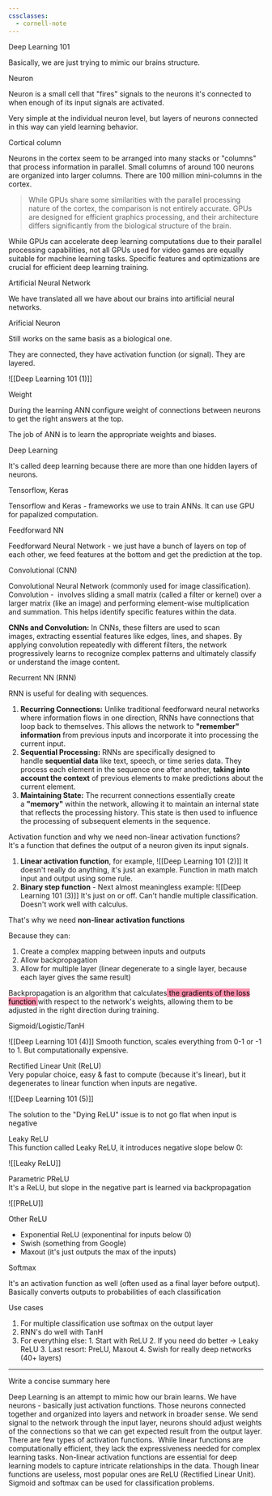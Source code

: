 ```yaml
---
cssclasses:
  - cornell-note
---
```


Deep Learning 101

Basically, we are just trying to mimic our brains structure.

<aside>Neuron</aside>

Neuron is a small cell that "fires" signals to the neurons it's connected to when enough of its input signals are activated.

Very simple at the individual neuron level, but layers of neurons connected in this way can yield learning behavior. 

<aside>Cortical column</aside>

Neurons in the cortex seem to be arranged into many stacks or "columns" that process information in parallel. Small columns of around 100 neurons are organized into larger columns. There are 100 million mini-columns in the cortex.

> While GPUs share some similarities with the parallel processing nature of the cortex, the comparison is not entirely accurate. GPUs are designed for efficient graphics processing, and their architecture differs significantly from the biological structure of the brain.

While GPUs can accelerate deep learning computations due to their parallel processing capabilities, not all GPUs used for video games are equally suitable for machine learning tasks. Specific features and optimizations are crucial for efficient deep learning training.

<aside>Artificial Neural Network</aside>

We have translated all we have about our brains into artificial neural networks.

<aside>Arificial Neuron</aside>

Still works on the same basis as a biological one.

They are connected, they have activation function (or signal). They are layered.

![[Deep Learning 101 (1)]]

<aside>Weight</aside>

During the learning ANN configure weight of connections between neurons to get the right answers at the top.

The job of ANN is to learn the appropriate weights and biases.

<aside>Deep Learning</aside>

It's called deep learning because there are more than one hidden layers of neurons.

<aside>Tensorflow, Keras</aside>

Tensorflow and Keras - frameworks we use to train ANNs. It can use GPU for papalized computation.

<aside>Feedforward NN</aside>

Feedforward Neural Network - we just have a bunch of layers on top of each other, we feed features at the bottom and get the prediction at the top.

<aside>Convolutional (CNN)</aside>

Convolutional Neural Network (commonly used for image classification). Convolution -  involves sliding a small matrix (called a filter or kernel) over a larger matrix (like an image) and performing element-wise multiplication and summation. This helps identify specific features within the data.

**CNNs and Convolution:** In CNNs, these filters are used to scan images, extracting essential features like edges, lines, and shapes. By applying convolution repeatedly with different filters, the network progressively learns to recognize complex patterns and ultimately classify or understand the image content.

<aside>Recurrent NN (RNN)</aside>

RNN is useful for dealing with sequences.

1. **Recurring Connections:** Unlike traditional feedforward neural networks where information flows in one direction, RNNs have connections that loop back to themselves. This allows the network to **"remember" information** from previous inputs and incorporate it into processing the current input.
3. **Sequential Processing:** RNNs are specifically designed to handle **sequential data** like text, speech, or time series data. They process each element in the sequence one after another, **taking into account the context** of previous elements to make predictions about the current element.
5. **Maintaining State:** The recurrent connections essentially create a **"memory"** within the network, allowing it to maintain an internal state that reflects the processing history. This state is then used to influence the processing of subsequent elements in the sequence.

<aside>Activation function and why we need non-linear activation functions?</aside>
It's a function that defines the output of a neuron given its input signals.

1. **Linear activation function**, for example, 
		![[Deep Learning 101 (2)]]
		It doesn't really do anything, it's just an example. Function in math match input and output using some rule.
1. **Binary step function** - Next almost meaningless example:
		![[Deep Learning 101 (3)]]
		It's just on or off. Can't handle multiple classification. Doesn't work well with calculus.

That's why we need **non-linear activation functions**

Because they can:
1. Create a complex mapping between inputs and outputs
2. Allow backpropagation
3. Allow for multiple layer (linear degenerate to a single layer, because each layer gives the same result)

Backpropagation is an algorithm that calculates<mark style="background: #FF5582A6;"> the gradients of the loss function </mark>with respect to the network's weights, allowing them to be adjusted in the right direction during training.

<aside>Sigmoid/Logistic/TanH</aside>

![[Deep Learning 101 (4)]]
Smooth function, scales everything from 0-1 or -1 to 1. 
But computationally expensive.

<aside>Rectified Linear Unit (ReLU)</aside>
Very popular choice, easy & fast to compute (because it's linear), but it degenerates to linear function when inputs are negative.

![[Deep Learning 101 (5)]]

The solution to the "Dying ReLU" issue is to not go flat when input is negative

<aside>Leaky ReLU</aside>
This function called Leaky ReLU, it introduces negative slope below 0:

![[Leaky ReLU]]

<aside>Parametric PReLU</aside>
It's a ReLU, but slope in the negative part is learned via backpropagation

![[PReLU]]

<aside>Other ReLU</aside>

- Exponential ReLU (exponentinal for inputs below 0)
- Swish (something from Google)
- Maxout (it's just outputs the max of the inputs)

<aside>Softmax</aside>

It's an activation function as well (often used as a final layer before output). Basically converts outputs to probabilities of each classification

<aside>Use cases</aside>

1. For multiple classification use softmax on the output layer
2. RNN's do well with TanH
3. For everything else:
		1. Start with ReLU
		2. If you need do better -> Leaky ReLU
		3. Last resort: PreLU, Maxout
		4. Swish for really deep networks (40+ layers)

---

<summary>Write a concise summary here</summary>

Deep Learning is an attempt to mimic how our brain learns. We have neurons - basically just activation functions. Those neurons connected together and organized into layers and network in broader sense. We send signal to the network through the input layer, neurons should adjust weights of the connections so that we can get expected result from the output layer. There are few types of activation functions.  While linear functions are computationally efficient, they lack the expressiveness needed for complex learning tasks. Non-linear activation functions are essential for deep learning models to capture intricate relationships in the data. Though linear functions are useless, most popular ones are ReLU (Rectified Linear Unit). Sigmoid and softmax can be used for classification problems.
